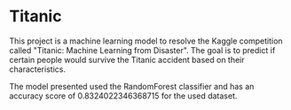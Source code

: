 # Titanic

This project is a machine learning model to resolve the Kaggle competition called "Titanic: Machine Learning from Disaster". 
The goal is to predict if certain people would survive the Titanic accident based on their characteristics. 

The model presented used the RandomForest classifier and has an accuracy score of 0.8324022346368715 for the used dataset.

